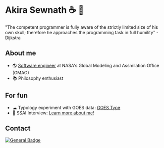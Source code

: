 # Akira Sewnath ☕ 🌲

"The competent programmer is fully aware of the strictly limited size of his own skull; therefore he approaches the programming task in full humility" -Dijkstra

## About me

- 🌎 [Software engineer](https://science.gsfc.nasa.gov/sed/bio/akira.sewnath) at NASA's Global Modeling and Assmilation Office (GMAO)
- 📚 Philosophy enthusiast

## For fun
- ☁ Typology experiment with GOES data: [GOES Type](https://asewnath.github.io/goes_type/)
- 🤝 SSAI Interview: [Learn more about me!](https://www.ssaihq.com/news/-/articles/meet-akira-sewnath?backURL=https%3A%2F%2Fwww.ssaihq.com%2Fnews%3Fp_p_id%3Dcom_liferay_asset_publisher_web_portlet_AssetPublisherPortlet_INSTANCE_uvyc%26p_p_lifecycle%3D0%26p_p_state%3Dnormal%26p_p_mode%3Dview)

## Contact
[![General Badge](https://img.shields.io/badge/LinkedIn-0077B5?style=for-the-badge&logo=linkedin&logoColor=white)](https://www.linkedin.com/in/akira-sewnath-1bbb26105/)

<!--
**asewnath/asewnath** is a ✨ _special_ ✨ repository because its `README.md` (this file) appears on your GitHub profile.

Here are some ideas to get you started:

- 🔭 I’m currently working on ...
- 🌱 I’m currently learning ...
- 👯 I’m looking to collaborate on ...
- 🤔 I’m looking for help with ...
- 💬 Ask me about ...
- 📫 How to reach me: ...
- 😄 Pronouns: ...
- ⚡ Fun fact: ...
-->
